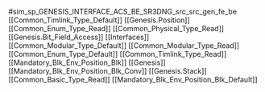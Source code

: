 #sim_sp_GENESIS_INTERFACE_ACS_BE_SR3DNG_src_src_gen_fe_be
[[Common_Timlink_Type_Default]]
[[Genesis.Position]]
[[Common_Enum_Type_Read]]
[[Common_Physical_Type_Read]]
[[Genesis.Bit_Field_Access]]
[[Interfaces]]
[[Common_Modular_Type_Default]]
[[Common_Modular_Type_Read]]
[[Common_Enum_Type_Default]]
[[Common_Timlink_Type_Read]]
[[Mandatory_Blk_Env_Position_Blk]]
[[Genesis]]
[[Mandatory_Blk_Env_Position_Blk_Conv]]
[[Genesis.Stack]]
[[Common_Basic_Type_Read]]
[[Mandatory_Blk_Env_Position_Blk_Default]]
